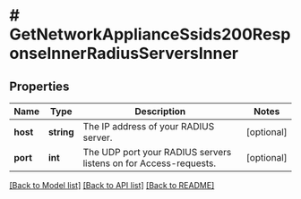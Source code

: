 # # GetNetworkApplianceSsids200ResponseInnerRadiusServersInner

## Properties

Name | Type | Description | Notes
------------ | ------------- | ------------- | -------------
**host** | **string** | The IP address of your RADIUS server. | [optional]
**port** | **int** | The UDP port your RADIUS servers listens on for Access-requests. | [optional]

[[Back to Model list]](../../README.md#models) [[Back to API list]](../../README.md#endpoints) [[Back to README]](../../README.md)
